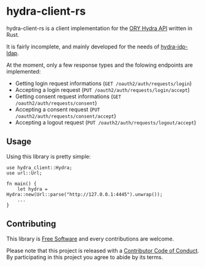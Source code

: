 # hydra-client-rs

hydra-client-rs is a client implementation for the [ORY Hydra
API](https://www.ory.sh/hydra/) written in Rust.

It is fairly incomplete, and mainly developed for the needs of
[hydra-idp-ldap](https://gitlab.com/Arcaik/hydra-idp-ldap).

At the moment, only a few response types and the folowing endpoints are
implemented:

* Getting login request informations (`GET /oauth2/auth/requests/login`)
* Accepting a login request (`PUT /oauth2/auth/requests/login/accept`)
* Getting consent request informations (`GET /oauth2/auth/requests/consent`)
* Accepting a consent request (`PUT /oauth2/auth/requests/consent/accept`)
* Accepting a logout request (`PUT /oauth2/auth/requests/logout/accept`)

## Usage

Using this library is pretty simple:

```
use hydra_client::Hydra;
use url::Url;

fn main() {
    let hydra = Hydra::new(Url::parse("http://127.0.0.1:4445").unwrap());
    ...
}
```

## Contributing

This library is [Free Software](LICENCE.md) and every contributions are
welcome.

Please note that this project is released with a [Contributor Code of
Conduct](CODE_OF_CONDUCT.md). By participating in this project you agree to
abide by its terms.
